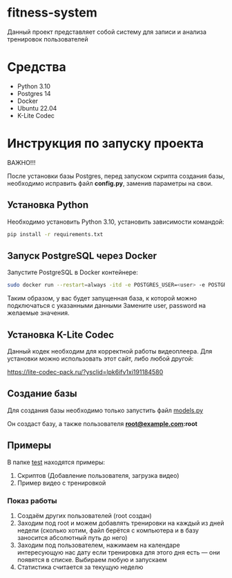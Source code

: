 # fitness-system

Данный проект представляет собой систему для записи и анализа тренировок пользователей

# Средства

- Python 3.10
- Postgres 14
- Docker
- Ubuntu 22.04
- K-Lite Codec

# Инструкция по запуску проекта

ВАЖНО!!!

После установки базы Postgres, перед запуском скрипта создания базы, необходимо исправить 
файл **config.py**, заменив параметры на свои.

## Установка Python

Необходимо установить Python 3.10, установить зависимости командой:

```bash
pip install -r requirements.txt
```


## Запуск PostgreSQL через Docker

Запустите PostgreSQL в Docker контейнере:

```bash
sudo docker run --restart=always -itd -e POSTGRES_USER=<user> -e POSTGRES_PASSWORD=<password> -p 5432:5432 -v data_pos:/var/lib/postgresql/data postgres:14
```

Таким образом, у вас будет запущенная база, к которой можно подключаться с указанными данными
Замените user, password на желаемые значения.

## Установка K-Lite Codec

Данный кодек необходим для корректной работы видеоплеера. Для установки можно использовать этот сайт, либо любой другой:

https://lite-codec-pack.ru/?ysclid=lpk6ifv1xi191184580

## Создание базы

Для создания базы необходимо только запустить файл [models.py](utils/models.py)

Он создаст базу, а также пользователя **root@example.com:root**

## Примеры

В папке [test](./test) находятся примеры:

1. Скриптов (Добавление пользователя, загрузка видео)
2. Пример видео с тренировкой


### Показ работы

1. Создаём других пользователей (root создан)
2. Заходим под root и можем добавлять тренировки на каждый из дней недели (сколько хотим, файл берётся с компьютера и в базу заносится абсолютный путь до него)
3. Заходим под пользователем, нажимаем на календаре интересующую нас дату
если тренировка для этого дня есть — они появятся в списке. Выбираем любую и запускаем
4. Статистика считается за текущую неделю